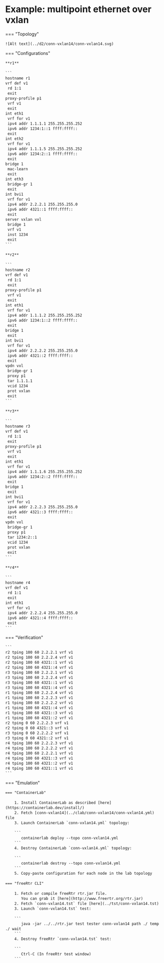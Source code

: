 # Example: multipoint ethernet over vxlan

=== "Topology"

    ![Alt text](../d2/conn-vxlan14/conn-vxlan14.svg)

=== "Configurations"

    **r1**

    ```
    hostname r1
    vrf def v1
     rd 1:1
     exit
    proxy-profile p1
     vrf v1
     exit
    int eth1
     vrf for v1
     ipv4 addr 1.1.1.1 255.255.255.252
     ipv6 addr 1234:1::1 ffff:ffff::
     exit
    int eth2
     vrf for v1
     ipv4 addr 1.1.1.5 255.255.255.252
     ipv6 addr 1234:2::1 ffff:ffff::
     exit
    bridge 1
     mac-learn
     exit
    int eth3
     bridge-gr 1
     exit
    int bvi1
     vrf for v1
     ipv4 addr 2.2.2.1 255.255.255.0
     ipv6 addr 4321::1 ffff:ffff::
     exit
    server vxlan vxl
     bridge 1
     vrf v1
     inst 1234
     exit
    ```

    **r2**

    ```
    hostname r2
    vrf def v1
     rd 1:1
     exit
    proxy-profile p1
     vrf v1
     exit
    int eth1
     vrf for v1
     ipv4 addr 1.1.1.2 255.255.255.252
     ipv6 addr 1234:1::2 ffff:ffff::
     exit
    bridge 1
     exit
    int bvi1
     vrf for v1
     ipv4 addr 2.2.2.2 255.255.255.0
     ipv6 addr 4321::2 ffff:ffff::
     exit
    vpdn vxl
     bridge-gr 1
     proxy p1
     tar 1.1.1.1
     vcid 1234
     prot vxlan
     exit
    ```

    **r3**

    ```
    hostname r3
    vrf def v1
     rd 1:1
     exit
    proxy-profile p1
     vrf v1
     exit
    int eth1
     vrf for v1
     ipv4 addr 1.1.1.6 255.255.255.252
     ipv6 addr 1234:2::2 ffff:ffff::
     exit
    bridge 1
     exit
    int bvi1
     vrf for v1
     ipv4 addr 2.2.2.3 255.255.255.0
     ipv6 addr 4321::3 ffff:ffff::
     exit
    vpdn vxl
     bridge-gr 1
     proxy p1
     tar 1234:2::1
     vcid 1234
     prot vxlan
     exit
    ```

    **r4**

    ```
    hostname r4
    vrf def v1
     rd 1:1
     exit
    int eth1
     vrf for v1
     ipv4 addr 2.2.2.4 255.255.255.0
     ipv6 addr 4321::4 ffff:ffff::
     exit
    ```

=== "Verification"

    ```
    r2 tping 100 60 2.2.2.1 vrf v1
    r2 tping 100 60 2.2.2.4 vrf v1
    r2 tping 100 60 4321::1 vrf v1
    r2 tping 100 60 4321::4 vrf v1
    r3 tping 100 60 2.2.2.1 vrf v1
    r3 tping 100 60 2.2.2.4 vrf v1
    r3 tping 100 60 4321::1 vrf v1
    r3 tping 100 60 4321::4 vrf v1
    r1 tping 100 60 2.2.2.4 vrf v1
    r1 tping 100 60 2.2.2.3 vrf v1
    r1 tping 100 60 2.2.2.2 vrf v1
    r1 tping 100 60 4321::4 vrf v1
    r1 tping 100 60 4321::3 vrf v1
    r1 tping 100 60 4321::2 vrf v1
    r2 tping 0 60 2.2.2.3 vrf v1
    r2 tping 0 60 4321::3 vrf v1
    r3 tping 0 60 2.2.2.2 vrf v1
    r3 tping 0 60 4321::2 vrf v1
    r4 tping 100 60 2.2.2.3 vrf v1
    r4 tping 100 60 2.2.2.2 vrf v1
    r4 tping 100 60 2.2.2.1 vrf v1
    r4 tping 100 60 4321::3 vrf v1
    r4 tping 100 60 4321::2 vrf v1
    r4 tping 100 60 4321::1 vrf v1
    ```

=== "Emulation"

    === "ContainerLab"

        1. Install ContainerLab as described [here](https://containerlab.dev/install/)  
        2. Fetch [conn-vxlan14](../clab/conn-vxlan14/conn-vxlan14.yml) file  
        3. Launch ContainerLab `conn-vxlan14.yml` topology:  

        ```
           containerlab deploy --topo conn-vxlan14.yml  
        ```
        4. Destroy ContainerLab `conn-vxlan14.yml` topology:  

        ```
           containerlab destroy --topo conn-vxlan14.yml  
        ```
        5. Copy-paste configuration for each node in the lab topology

    === "freeRtr CLI"

        1. Fetch or compile freeRtr rtr.jar file.  
           You can grab it [here](http://www.freertr.org/rtr.jar)  
        2. Fetch `conn-vxlan14.tst` file [here](../tst/conn-vxlan14.tst)  
        3. Launch `conn-vxlan14.tst` test:  

        ```
           java -jar ../../rtr.jar test tester conn-vxlan14 path ./ temp ./ wait
        ```
        4. Destroy freeRtr `conn-vxlan14.tst` test:  

        ```
           Ctrl-C (In freeRtr test window)
        ```

